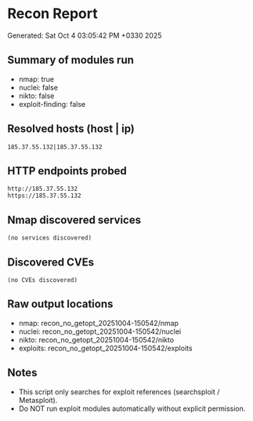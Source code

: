 # Recon Report

Generated: Sat Oct  4 03:05:42 PM +0330 2025

## Summary of modules run
- nmap: true
- nuclei: false
- nikto: false
- exploit-finding: false

## Resolved hosts (host | ip)
```
185.37.55.132|185.37.55.132
```

## HTTP endpoints probed
```
http://185.37.55.132
https://185.37.55.132
```

## Nmap discovered services
```
(no services discovered)
```

## Discovered CVEs
```
(no CVEs discovered)
```

## Raw output locations
- nmap: recon_no_getopt_20251004-150542/nmap
- nuclei: recon_no_getopt_20251004-150542/nuclei
- nikto: recon_no_getopt_20251004-150542/nikto
- exploits: recon_no_getopt_20251004-150542/exploits

## Notes
- This script only searches for exploit references (searchsploit / Metasploit).
- Do NOT run exploit modules automatically without explicit permission.

